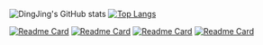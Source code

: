 <!--
**dingjingmaster/dingjingmaster** is a ✨ _special_ ✨ repository because its `README.md` (this file) appears on your GitHub profile.

Here are some ideas to get you started:

- 🔭 I’m currently working on ...
- 🌱 I’m currently learning ...
- 👯 I’m looking to collaborate on ...
- 🤔 I’m looking for help with ...
- 💬 Ask me about ...
- 📫 How to reach me: ...
- 😄 Pronouns: ...
- ⚡ Fun fact: ...
-->

![DingJing's GitHub stats](https://github-readme-stats.vercel.app/api?username=dingjingmaster&show_icons=true&theme=radical&include_all_commits=true&count_private=true)
[![Top Langs](https://github-readme-stats.vercel.app/api/top-langs/?username=dingjingmaster&layout=compact&langs_count=8&card_width=260)](https://github.com/dingjingmaster)
<!-- ![Top Langs](https://github-readme-stats.vercel.app/api/top-langs/?username=dingjingmaster&card_width=360&langs_count=20) -->


<!-- extra repositories -->
[![Readme Card](https://github-readme-stats.vercel.app/api/pin/?username=dingjingmaster&repo=iso-integrated)](https://github.com/dingjingmaster/iso-integrated)
[![Readme Card](https://github-readme-stats.vercel.app/api/pin/?username=dingjingmaster&repo=iyuedu_web)](https://github.com/dingjingmaster/iyuedu_web)
[![Readme Card](https://github-readme-stats.vercel.app/api/pin/?username=dingjingmaster&repo=novel_spider)](https://github.com/dingjingmaster/novel_spider)
[![Readme Card](https://github-readme-stats.vercel.app/api/pin/?username=dingjingmaster&repo=demo)](https://github.com/dingjingmaster/demo)
